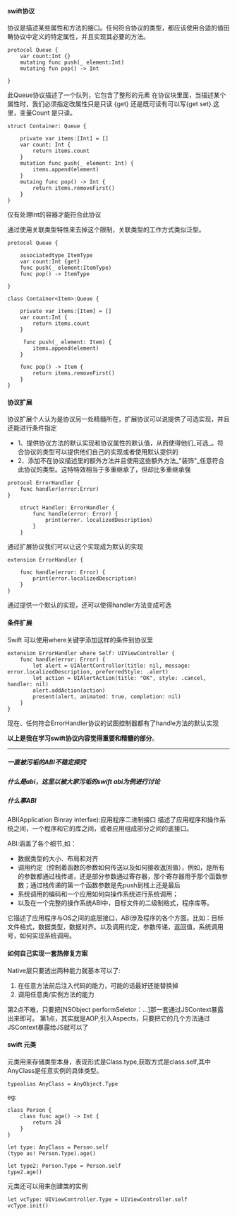 #### swift协议
协议是描述某些属性和方法的接口。任何符合协议的类型，都应该使用合适的值田畴协议中定义的特定属性，并且实现其必要的方法。

```
protocol Queue {
	var count:Int {}
	mutating func push(_ element:Int)
	mutating fun pop() -> Int

}

```

此Queue协议描述了一个队列，它包含了整形的元素
在协议块里面，当描述某个属性时，我们必须指定改属性只是只读 {get} 还是既可读有可以写{get set}.这里，变量Count 是只读。

```
struct Container: Queue {

	private var items:[Int] = []
	var count: Int {
		return items.count
	}
	mutation func push(_ element: Int) {
	 	items.append(element)
	}
	mutaing func pop() -> Int {
		return items.removeFirst()
	}
}
```

仅有处理Int的容器才能符合此协议

通过使用关联类型特性来去掉这个限制，关联类型的工作方式类似泛型。

```
protocol Queue {

	associatedtype ItemType
	var count:Int {get}
	func push(_ element:ItemType)
	func pop() -> ItemType
	
}
```

```
class Container<Item>:Queue {

	private var items:[Item] = []
	var count:Int {
		return items.count
	}
	
	 func push(_ element: Item) {
        items.append(element)
    }

    func pop() -> Item {
        return items.removeFirst()
    }
}

```

#### 协议扩展
协议扩展个人认为是协议另一处精髓所在，扩展协议可以说提供了可选实现，并且还能进行条件指定

* 1、提供协议方法的默认实现和协议属性的默认值，从而使得他们_可选_。符合协议的类型可以提供他们自己的实现或者使用默认提供的
* 2、添加不在协议描述里的额外方法并且使用这些额外方法_"装饰"_任意符合此协议的类型。这特特效相当于多重继承了，但却比多重继承强


```
protocol ErrorHandler {
	func handler(error:Error)
}
```

```
 	struct Handler: ErrorHandler {
 		func handle(error: Error) {
 			print(error. localizedDescription)
 		}
 	}
```

通过扩展协议我们可以让这个实现成为默认的实现

```
extension ErrorHandler {

	func handle(error: Error) {
        print(error.localizedDescription)
    }
}
```

通过提供一个默认的实现，还可以使得handler方法变成可选

#### 条件扩展
Swift 可以使用where关键字添加这样的条件到协议里

```
extension ErrorHandler where Self: UIViewController {  
    func handle(error: Error) {
        let alert = UIAlertController(title: nil, message: error.localizedDescription, preferredStyle: .alert)
        let action = UIAlertAction(title: "OK", style: .cancel, handler: nil)
        alert.addAction(action)
        present(alert, animated: true, completion: nil)
    }
}
```
现在、任何符合ErrorHandler协议的试图控制器都有了handle方法的默认实现


__以上是我在学习swift协议内容觉得重要和精髓的部分__。

___

#####  一直被污垢的ABI不稳定探究

##### 什么是abi，这里以被大家污垢的swift abi为例进行讨论

##### 什么事ABI
ABI(Application Binray interfae):应用程序二进制接口 描述了应用程序和操作系统之间，一个程序和它的库之间，或者应用组成部分之间的底接口。

ABI:涵盖了各个细节,如：

* 数据类型的大小、布局和对齐
* 调用约定（控制着函数的参数如何传送以及如何接收返回值），例如，是所有的参数都通过栈传递，还是部分参数通过寄存器，那个寄存器用于那个函数参数；通过栈传递的第一个函数参数是先push到栈上还是最后
* 系统调用的编码和一个应用如何向操作系统进行系统调用；
* 以及在一个完整的操作系统ABI中，目标文件的二级制格式，程序库等。

它描述了应用程序与OS之间的底层接口，ABI涉及程序的各个方面。比如：目标文件格式，数据类型，数据对齐。以及调用约定，参数传递，返回值，系统调用号，如何实现系统调用。


#### 如何自己实现一套热修复方案

Native层只要透出两种能力就基本可以了:

1. 在任意方法前后注入代码的能力，可能的话最好还能替换掉
2. 调用任意类/实例方法的能力

第2点不难，只要把[NSObject performSeletor：...]那一套通过JSContext暴露出来即可。
第1点，其实就是AOP,引入Aspects，只要把它的几个方法通过JSContext暴露给JS就可以了

#### swift 元类

元类用来存储类型本身，表现形式是Class.type,获取方式是class.self,其中AnyClass是任意实例的具体类型。

```
typealias AnyClass = AnyObject.Type
```
eg:

```
class Person {
	class func age() -> Int {
		return 24
	}
}

let type: AnyClass = Person.self
(type as! Person.Type).age()

let type2: Person.Type = Person.self
type2.age()
```

元类还可以用来创建类的实例

```
let vcType: UIViewController.Type = UIViewController.self
vcType.init()
```





